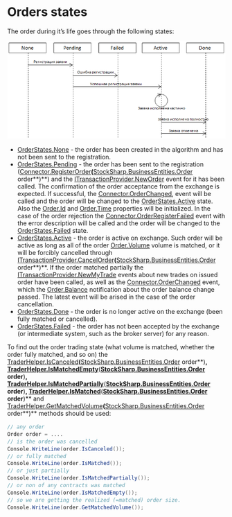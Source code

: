 # Orders states

The order during it’s life goes through the following states:

![OrderStates](../images/OrderStates.png)

- [OrderStates.None](xref:StockSharp.Messages.OrderStates.None) \- the order has been created in the algorithm and has not been sent to the registration. 
- [OrderStates.Pending](xref:StockSharp.Messages.OrderStates.Pending) \- the order has been sent to the registration ([Connector.RegisterOrder](xref:StockSharp.Algo.Connector.RegisterOrder(StockSharp.BusinessEntities.Order))**(**[StockSharp.BusinessEntities.Order](xref:StockSharp.BusinessEntities.Order) order**)**) and the [ITransactionProvider.NewOrder](xref:StockSharp.BusinessEntities.ITransactionProvider.NewOrder) event for it has been called. The confirmation of the order acceptance from the exchange is expected. If successful, the [Connector.OrderChanged](xref:StockSharp.Algo.Connector.OrderChanged), event will be called and the order will be changed to the [OrderStates.Active](xref:StockSharp.Messages.OrderStates.Active) state. Also the [Order.Id](xref:StockSharp.BusinessEntities.Order.Id) and [Order.Time](xref:StockSharp.BusinessEntities.Order.Time) properties will be initialized. In the case of the order rejection the [Connector.OrderRegisterFailed](xref:StockSharp.Algo.Connector.OrderRegisterFailed) event with the error description will be called and the order will be changed to the [OrderStates.Failed](xref:StockSharp.Messages.OrderStates.Failed) state. 
- [OrderStates.Active](xref:StockSharp.Messages.OrderStates.Active) \- the order is active on exchange. Such order will be active as long as all of the order [Order.Volume](xref:StockSharp.BusinessEntities.Order.Volume) volume is matched, or it will be forcibly cancelled through [ITransactionProvider.CancelOrder](xref:StockSharp.BusinessEntities.ITransactionProvider.CancelOrder(StockSharp.BusinessEntities.Order))**(**[StockSharp.BusinessEntities.Order](xref:StockSharp.BusinessEntities.Order) order**)**. If the order matched partially the [ITransactionProvider.NewMyTrade](xref:StockSharp.BusinessEntities.ITransactionProvider.NewMyTrade) events about new trades on issued order have been called, as well as the [Connector.OrderChanged](xref:StockSharp.Algo.Connector.OrderChanged) event, which the [Order.Balance](xref:StockSharp.BusinessEntities.Order.Balance) notification about the order balance change passed. The latest event will be arised in the case of the order cancellation. 
- [OrderStates.Done](xref:StockSharp.Messages.OrderStates.Done) \- the order is no longer active on the exchange (been fully matched or cancelled). 
- [OrderStates.Failed](xref:StockSharp.Messages.OrderStates.Failed) \- the order has not been accepted by the exchange (or intermediate system, such as the broker server) for any reason. 

To find out the order trading state (what volume is matched, whether the order fully matched, and so on) the [TraderHelper.IsCanceled](xref:StockSharp.Algo.TraderHelper.IsCanceled(StockSharp.BusinessEntities.Order))**(**[StockSharp.BusinessEntities.Order](xref:StockSharp.BusinessEntities.Order) order**)**, [TraderHelper.IsMatchedEmpty](xref:StockSharp.Algo.TraderHelper.IsMatchedEmpty(StockSharp.BusinessEntities.Order))**(**[StockSharp.BusinessEntities.Order](xref:StockSharp.BusinessEntities.Order) order**)**, [TraderHelper.IsMatchedPartially](xref:StockSharp.Algo.TraderHelper.IsMatchedPartially(StockSharp.BusinessEntities.Order))**(**[StockSharp.BusinessEntities.Order](xref:StockSharp.BusinessEntities.Order) order**)**, [TraderHelper.IsMatched](xref:StockSharp.Algo.TraderHelper.IsMatched(StockSharp.BusinessEntities.Order))**(**[StockSharp.BusinessEntities.Order](xref:StockSharp.BusinessEntities.Order) order**)** and [TraderHelper.GetMatchedVolume](xref:StockSharp.Algo.TraderHelper.GetMatchedVolume(StockSharp.BusinessEntities.Order))**(**[StockSharp.BusinessEntities.Order](xref:StockSharp.BusinessEntities.Order) order**)** methods should be used: 

```cs
// any order
Order order = ....
// is the order was cancelled
Console.WriteLine(order.IsCanceled());
// or fully matched
Console.WriteLine(order.IsMatched());
// or just partially
Console.WriteLine(order.IsMatchedPartially());
// or non of any contracts was matched 
Console.WriteLine(order.IsMatchedEmpty());
// so we are getting the realized (=matched) order size.
Console.WriteLine(order.GetMatchedVolume());
```
